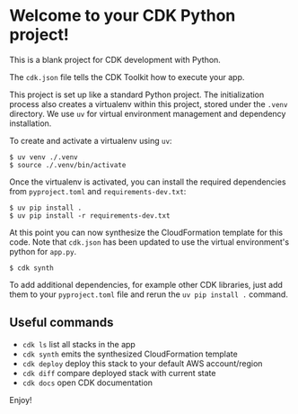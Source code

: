 # Welcome to your CDK Python project!

This is a blank project for CDK development with Python.

The `cdk.json` file tells the CDK Toolkit how to execute your app.

This project is set up like a standard Python project. The initialization
process also creates a virtualenv within this project, stored under the `.venv`
directory. We use `uv` for virtual environment management and dependency installation.

To create and activate a virtualenv using `uv`:

```
$ uv venv ./.venv
$ source ./.venv/bin/activate
```

Once the virtualenv is activated, you can install the required dependencies from `pyproject.toml` and `requirements-dev.txt`:

```
$ uv pip install .
$ uv pip install -r requirements-dev.txt
```

At this point you can now synthesize the CloudFormation template for this code.
Note that `cdk.json` has been updated to use the virtual environment's python for `app.py`.

```
$ cdk synth
```

To add additional dependencies, for example other CDK libraries, just add
them to your `pyproject.toml` file and rerun the `uv pip install .`
command.

## Useful commands

 * `cdk ls`          list all stacks in the app
 * `cdk synth`       emits the synthesized CloudFormation template
 * `cdk deploy`      deploy this stack to your default AWS account/region
 * `cdk diff`        compare deployed stack with current state
 * `cdk docs`        open CDK documentation

Enjoy!
